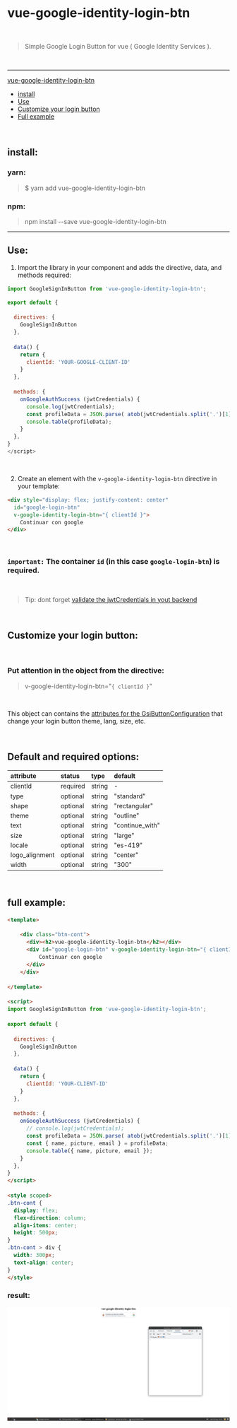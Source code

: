 # vue-google-identity-login-btn

<br>

> Simple Google Login Button for vue ( Google Identity Services ).

<br>

---

 [vue-google-identity-login-btn](#vue-google-identity-login-btn)
  - [install](#install)
  - [Use](#use)
  - [Customize your login button](#customize-your-login-button)
  - [Full example](#full-example)



<br>

## install:

### yarn:

> $ yarn add vue-google-identity-login-btn

### npm:
> npm install --save vue-google-identity-login-btn

---

## Use:

1. Import the library in your component and adds the directive, data, and methods required:
   
``` js
import GoogleSignInButton from 'vue-google-identity-login-btn';
``` 

```js
export default {
  
  directives: {
    GoogleSignInButton
  },

  data() {
    return {
      clientId: 'YOUR-GOOGLE-CLIENT-ID'
    }
  },

  methods: {
    onGoogleAuthSuccess (jwtCredentials) {
      console.log(jwtCredentials);
      const profileData = JSON.parse( atob(jwtCredentials.split('.')[1]) );
      console.table(profileData);
    }
  },
}
</script>
```

<br>

2. Create an element with the `v-google-identity-login-btn` directive in your template:

```html
<div style="display: flex; justify-content: center" 
  id="google-login-btn"
  v-google-identity-login-btn="{ clientId }">
    Continuar con google
</div>
```
<br>

### `important:` The container `id` (in this case `google-login-btn`) is required.

<br>

> Tip: dont forget [validate the jwtCredentials in yout backend](https://developers.google.com/identity/gsi/web/guides/verify-google-id-token)

<br>

## Customize your login button:

<br>

### Put attention in the object from the directive: 


> v-google-identity-login-btn="`{ clientId }`"

<br>

This object can contains the [attributes for the GsiButtonConfiguration](https://developers.google.com/identity/gsi/web/reference/js-reference#GsiButtonConfiguration) that change your login button theme, lang, size, etc.

<br>

## Default and required options:

attribute|status|type|default|
:---|:---|:---|:---
clientId|required|string|-
type|optional|string|"standard"
shape|optional|string|"rectangular"
theme|optional|string|"outline"
text|optional|string|"continue_with"
size|optional|string|"large"
locale|optional|string|"es-419"
logo_alignment|optional|string|"center"
width|optional|string|"300"

<br>

## full example:

```html
<template>

    <div class="btn-cont">
      <div><h2>vue-google-identity-login-btn</h2></div>
      <div id="google-login-btn" v-google-identity-login-btn="{ clientId, locale:'en' }">
          Continuar con google
      </div>
    </div>

</template>

<script>
import GoogleSignInButton from 'vue-google-identity-login-btn';

export default {
  
  directives: {
    GoogleSignInButton
  },

  data() {
    return {
      clientId: 'YOUR-CLIENT-ID'
    }
  },

  methods: {
    onGoogleAuthSuccess (jwtCredentials) {
      // console.log(jwtCredentials);
      const profileData = JSON.parse( atob(jwtCredentials.split('.')[1]) );
      const { name, picture, email } = profileData;
      console.table({ name, picture, email });
    }
  },
}
</script>

<style scoped>
.btn-cont {
  display: flex;
  flex-direction: column;
  align-items: center;
  height: 500px;
}
.btn-cont > div {
  width: 300px;
  text-align: center;
}
</style>

```

### result:
![result](example/with-single-file-component/escritorio.gif)
